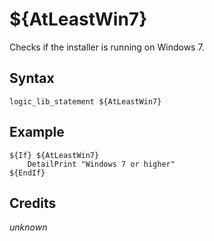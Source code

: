 # ${AtLeastWin7}

Checks if the installer is running on Windows 7.

## Syntax

    logic_lib_statement ${AtLeastWin7}

## Example

    ${If} ${AtLeastWin7}
        DetailPrint "Windows 7 or higher"
    ${EndIf}

## Credits

*unknown*
